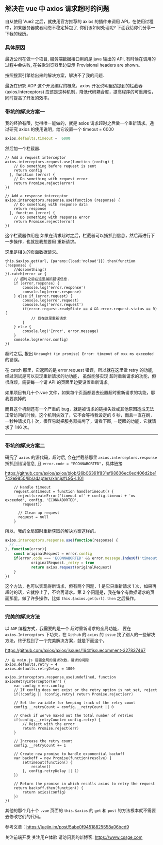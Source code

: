## 解决在 vue 中 axios 请求超时的问题

自从使用 Vue2 之后，就使用官方推荐的 axios 的插件来调用 API，在使用过程中，如果服务器或者网络不稳定掉包了, 你们该如何处理呢? 下面我给你们分享一下我的经历。

### 具体原因
最近公司在做一个项目, 服务端数据接口用的是 java 输出的 API, 有时候在调用的过程中会失败, 在谷歌浏览器里边显示 Provisional headers are shown。

按照搜索引擎给出来的解决方案，解决不了我的问题.

最近在研究 AOP 这个开发编程的概念，axios 开发说明里边提到的栏截器 (axios.Interceptors) 应该是这种机制，降低代码耦合度，提高程序的可重用性，同时提高了开发的效率。

### 带坑的解决方案一
我的经验有限，觉得唯一能做的，就是 axios 请求超时之后做一个重新请求。通过研究 axios 的使用说明，给它设置一个 timeout = 6000

```javascript
axios.defaults.timeout =  6000
```
然后加一个栏截器.

```
// Add a request interceptor
axios.interceptors.request.use(function (config) {
    // Do something before request is sent
    return config
  }, function (error) {
    // Do something with request error
    return Promise.reject(error)
})

// Add a response interceptor
axios.interceptors.response.use(function (response) {
    // Do something with response data
    return response
  }, function (error) {
    // Do something with response error
    return Promise.reject(error)
})
```

这个栏截器作用是 如果在请求超时之后，栏截器可以捕抓到信息，然后再进行下一步操作，也就是我想要用 重新请求。

这里是相关的页面数据请求。

```
this.$axios.get(url, {params:{load:'noload'}}).then(function (response) {
    //dosomething()
}).catch(error => {
    // 超时之后在这里捕抓错误信息.
    if (error.response) {
        console.log('error.response')
        console.log(error.response)
    } else if (error.request) {
        console.log(error.request)
        console.log('error.request')
        if(error.request.readyState == 4 && error.request.status == 0){
            // 我在这里重新请求
        }
    } else {
        console.log('Error', error.message)
    }
    console.log(error.config)
})

```
超时之后, 报出 `Uncaught (in promise) Error: timeout of xxx ms exceeded` 的错误。

在 catch 那里，它返回的是 error.request 错误，所以就在这里做 retry 的功能, 经过测试是可以实现重新请求的功功能， 虽然能够实现 超时重新请求的功能，但很麻烦，需要每一个请 API 的页面里边要设置重新请求。

如果项目有几十个.vue 文件，如果每个页面都要去设置超时重新请求的功能，那我要疯掉的.
 
而且这个机制还有一个严重的 bug，就是被请求的链接失效或其他原因造成无法正常访问的时候，这个机制失效了，它不会等待我设定的 6 秒，而且一直在刷，一秒种请求几十次，很容易就把服务器搞垮了，请看下图, 一眨眼的功能，它就请求了 146 次。

---

### 带坑的解决方案二
研究了 `axios` 的源代码，超时后, 会在拦截器那里 `axios.interceptors.response` 捕抓到错误信息, 且 `error.code = "ECONNABORTED"`，具体链接

https://github.com/axios/axios/blob/26b06391f831ef98606ec0ed406d2be1742e9850/lib/adapters/xhr.js#L95-L101

```
    // Handle timeout
    request.ontimeout = function handleTimeout() {
      reject(createError('timeout of' + config.timeout + 'ms exceeded', config, 'ECONNABORTED',
        request))

      // Clean up request
      request = null
    }
```

所以，我的全局超时重新获取的解决方案这样的。

```javascript
axios.interceptors.response.use(function(response) {
  // ...
}, function(error){
    const originalRequest = error.config
    if(error.code === 'ECONNABORTED' && error.message.indexOf('timeout') !== -1 && !originalRequest._retry){
            originalRequest._retry = true
            return axios.request(originalRequest)
    }
})
```

这个方法，也可以实现得新请求，但有两个问题，1 是它只重新请求 1 次，如果再超时的话，它就停止了，不会再请求。第 2 个问题是，我在每个有数据请求的页面那里，做了许多操作，比如 `this.$axios.get(url).then` 之后操作。

---
### 完美的解决方法
以 `AOP` 编程方式，我需要的是一个 超时重新请求的全局功能， 要在 `axios.Interceptors` 下功夫，在 `Github` 的 `axios` 的 `issue` 找了别人的一些解决方法，终于找到了一个完美解决方案，就是下面这个。

https://github.com/axios/axios/issues/164#issuecomment-327837467

```
// 在 main.js 设置全局的请求次数，请求的间隙
axios.defaults.retry = 4
axios.defaults.retryDelay = 1000

axios.interceptors.response.use(undefined, function axiosRetryInterceptor(err) {
    var config = err.config
    // If config does not exist or the retry option is not set, reject
    if(!config || !config.retry) return Promise.reject(err)
    
    // Set the variable for keeping track of the retry count
    config.__retryCount = config.__retryCount || 0
    
    // Check if we've maxed out the total number of retries
    if(config.__retryCount>= config.retry) {
        // Reject with the error
        return Promise.reject(err)
    }
    
    // Increase the retry count
    config.__retryCount += 1
    
    // Create new promise to handle exponential backoff
    var backoff = new Promise(function(resolve) {
        setTimeout(function() {
            resolve()
        }, config.retryDelay || 1)
    })
    
    // Return the promise in which recalls axios to retry the request
    return backoff.then(function() {
        return axios(config)
    })
})
```
其他的那个几十个 `.vue` 页面的 `this.$axios` 的 `get` 和 `post` 的方法根本就不需要去修改它们的代码。

 

参考文章：https://juejin.im/post/5abe0f94518825558a06bcd9

关注前端开发 关注用户体验 请访问我的新博客: https://www.cssge.com
